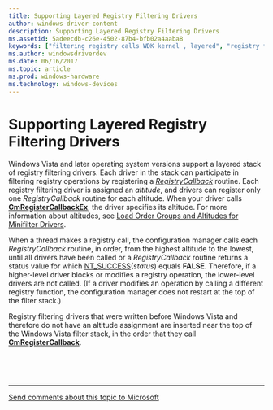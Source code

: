 ```yaml
---
title: Supporting Layered Registry Filtering Drivers
author: windows-driver-content
description: Supporting Layered Registry Filtering Drivers
ms.assetid: 5adeecdb-c26e-4502-87b4-bfb02a4aaba8
keywords: ["filtering registry calls WDK kernel , layered", "registry filtering drivers WDK kernel , layered", "layered registry filtering drivers WDK kernel"]
ms.author: windowsdriverdev
ms.date: 06/16/2017
ms.topic: article
ms.prod: windows-hardware
ms.technology: windows-devices
---
```


# Supporting Layered Registry Filtering Drivers


Windows Vista and later operating system versions support a layered stack of registry filtering drivers. Each driver in the stack can participate in filtering registry operations by registering a [*RegistryCallback*](https://msdn.microsoft.com/library/windows/hardware/ff560903) routine. Each registry filtering driver is assigned an *altitude*, and drivers can register only one *RegistryCallback* routine for each altitude. When your driver calls [**CmRegisterCallbackEx**](https://msdn.microsoft.com/library/windows/hardware/ff541921), the driver specifies its altitude. For more information about altitudes, see [Load Order Groups and Altitudes for Minifilter Drivers](https://msdn.microsoft.com/library/windows/hardware/ff549689).

When a thread makes a registry call, the configuration manager calls each *RegistryCallback* routine, in order, from the highest altitude to the lowest, until all drivers have been called or a *RegistryCallback* routine returns a status value for which [NT\_SUCCESS](using-ntstatus-values.md)(*status*) equals **FALSE**. Therefore, if a higher-level driver blocks or modifies a registry operation, the lower-level drivers are not called. (If a driver modifies an operation by calling a different registry function, the configuration manager does not restart at the top of the filter stack.)

Registry filtering drivers that were written before Windows Vista and therefore do not have an altitude assignment are inserted near the top of the Windows Vista filter stack, in the order that they call [**CmRegisterCallback**](https://msdn.microsoft.com/library/windows/hardware/ff541918).

 

 


--------------------
[Send comments about this topic to Microsoft](mailto:wsddocfb@microsoft.com?subject=Documentation%20feedback%20%5Bkernel\kernel%5D:%20Supporting%20Layered%20Registry%20Filtering%20Drivers%20%20RELEASE:%20%286/14/2017%29&body=%0A%0APRIVACY%20STATEMENT%0A%0AWe%20use%20your%20feedback%20to%20improve%20the%20documentation.%20We%20don't%20use%20your%20email%20address%20for%20any%20other%20purpose,%20and%20we'll%20remove%20your%20email%20address%20from%20our%20system%20after%20the%20issue%20that%20you're%20reporting%20is%20fixed.%20While%20we're%20working%20to%20fix%20this%20issue,%20we%20might%20send%20you%20an%20email%20message%20to%20ask%20for%20more%20info.%20Later,%20we%20might%20also%20send%20you%20an%20email%20message%20to%20let%20you%20know%20that%20we've%20addressed%20your%20feedback.%0A%0AFor%20more%20info%20about%20Microsoft's%20privacy%20policy,%20see%20http://privacy.microsoft.com/default.aspx. "Send comments about this topic to Microsoft")



